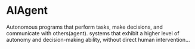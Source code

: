 # AIAgent
Autonomous programs that perform tasks, make decisions, and communicate with others(agent).
systems that exhibit a higher level of autonomy and decision-making ability, without direct human intervention...
